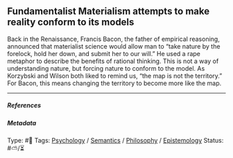 ## Fundamentalist Materialism attempts to make reality conform to its models

Back in the Renaissance, Francis Bacon, the father of empirical reasoning, announced that materialist science would allow man to “take nature by the forelock, hold her down, and submit her to our will.” He used a rape metaphor to describe the benefits of rational thinking. This is not a way of understanding nature, but forcing nature to conform to the model. As Korzybski and Wilson both liked to remind us, “the map is not the territory.” For Bacon, this means changing the territory to become more like the map.

---

##### References

##### Metadata

Type: #🔴 
Tags: [Psychology](Psychology.md) / [Semantics](Semantics.md) / [Philosophy](Philosophy.md) / [Epistemology](Epistemology.md) 
Status: #⛅️/⏳ 
